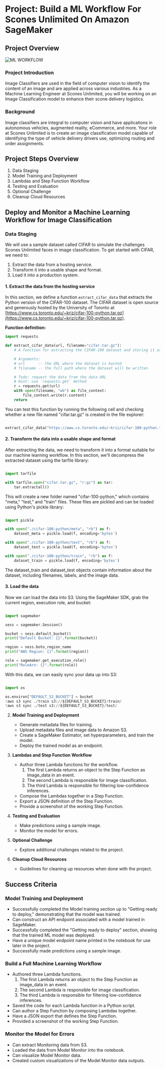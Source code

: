 # Project: Build a ML Workflow For Scones Unlimited On Amazon SageMaker

## Project Overview
![ML WORKFLOW]([stepfunctions_graph.png](https://github.com/AmitRanjan235/ML-Workflow-For-Scones-Unlimited-On-Amazon-SageMaker/blob/2aa055f4404002515195cbe65ec3303f3faefc3f/stepfunctions_graph.png))

### Project Introduction
Image Classifiers are used in the field of computer vision to identify the content of an image and are applied across various industries. As a Machine Learning Engineer at Scones Unlimited, you will be working on an Image Classification model to enhance their scone delivery logistics.

### Background
Image classifiers are integral to computer vision and have applications in autonomous vehicles, augmented reality, eCommerce, and more. Your role at Scones Unlimited is to create an image classification model capable of identifying the type of vehicle delivery drivers use, optimizing routing and order assignments.

## Project Steps Overview
1. Data Staging
2. Model Training and Deployment
3. Lambdas and Step Function Workflow
4. Testing and Evaluation
5. Optional Challenge
6. Cleanup Cloud Resources

## Deploy and Monitor a Machine Learning Workflow for Image Classification

### Data Staging
We will use a sample dataset called CIFAR to simulate the challenges Scones Unlimited faces in image classification. To get started with CIFAR, we need to:

1. Extract the data from a hosting service.
2. Transform it into a usable shape and format.
3. Load it into a production system.

#### 1. Extract the data from the hosting service
In this section, we define a function `extract_cifar_data` that extracts the Python version of the CIFAR-100 dataset. The CIFAR dataset is open source and generously hosted by the University of Toronto at [https://www.cs.toronto.edu/~kriz/cifar-100-python.tar.gz](https://www.cs.toronto.edu/~kriz/cifar-100-python.tar.gz).

**Function definition:**
```python
import requests

def extract_cifar_data(url, filename="cifar.tar.gz"):
    # A function for extracting the CIFAR-100 dataset and storing it as a gzipped file

    # Arguments:
    # url      -- the URL where the dataset is hosted
    # filename -- the full path where the dataset will be written

    # Todo: request the data from the data URL
    # Hint: use `requests.get` method
    r = requests.get(url)
    with open(filename, "wb") as file_context:
        file_context.write(r.content)
    return
```
You can test this function by running the following cell and checking whether a new file named "cifar.tar.gz" is created in the file explorer:

```python

extract_cifar_data("https://www.cs.toronto.edu/~kriz/cifar-100-python.tar.gz")
```
#### 2. Transform the data into a usable shape and format
After extracting the data, we need to transform it into a format suitable for our machine learning workflow. In this section, we'll decompress the extracted dataset using the tarfile library:

```python

import tarfile

with tarfile.open("cifar.tar.gz", "r:gz") as tar:
    tar.extractall()
```
This will create a new folder named "cifar-100-python," which contains "meta," "test," and "train" files. These files are pickled and can be loaded using Python's pickle library:

```python

import pickle

with open("./cifar-100-python/meta", "rb") as f:
    dataset_meta = pickle.load(f, encoding='bytes')

with open("./cifar-100-python/test", "rb") as f:
    dataset_test = pickle.load(f, encoding='bytes')

with open("./cifar-100-python/train", "rb") as f:
    dataset_train = pickle.load(f, encoding='bytes')
```
The dataset_train and dataset_test objects contain information about the dataset, including filenames, labels, and the image data.

#### 3. Load the data
Now we can load the data into S3. Using the SageMaker SDK, grab the current region, execution role, and bucket:

```python

import sagemaker

sess = sagemaker.Session()

bucket = sess.default_bucket()
print("Default Bucket: {}".format(bucket))

region = sess.boto_region_name
print("AWS Region: {}".format(region))

role = sagemaker.get_execution_role()
print("RoleArn: {}".format(role))
```
With this data, we can easily sync your data up into S3:

```python

import os

os.environ["DEFAULT_S3_BUCKET"] = bucket
!aws s3 sync ./train s3://${DEFAULT_S3_BUCKET}/train/
!aws s3 sync ./test s3://${DEFAULT_S3_BUCKET}/test/
```


2. **Model Training and Deployment**

    - Generate metadata files for training.
    - Upload metadata files and image data to Amazon S3.
    - Create a SageMaker Estimator, set hyperparameters, and train the model.
    - Deploy the trained model as an endpoint.

3. **Lambdas and Step Function Workflow**

    - Author three Lambda functions for the workflow.
        1. The first Lambda returns an object to the Step Function as image_data in an event.
        2. The second Lambda is responsible for image classification.
        3. The third Lambda is responsible for filtering low-confidence inferences.
    - Compose the Lambdas together in a Step Function.
    - Export a JSON definition of the Step Function.
    - Provide a screenshot of the working Step Function.



4. **Testing and Evaluation**

    - Make predictions using a sample image.
    - Monitor the model for errors.

5. **Optional Challenge**

    - Explore additional challenges related to the project.

6. **Cleanup Cloud Resources**

    - Guidelines for cleaning up resources when done with the project.

## Success Criteria

### Model Training and Deployment

- Successfully completed the Model training section up to "Getting ready to deploy," demonstrating that the model was trained.
- Can construct an API endpoint associated with a model trained in SageMaker.
- Successfully completed the "Getting ready to deploy" section, showing that the trained ML model was deployed.
- Have a unique model endpoint name printed in the notebook for use later in the project.
- Successfully made predictions using a sample image.

### Build a Full Machine Learning Workflow

- Authored three Lambda functions.
    1. The first Lambda returns an object to the Step Function as image_data in an event.
    2. The second Lambda is responsible for image classification.
    3. The third Lambda is responsible for filtering low-confidence inferences.
- Saved the code for each Lambda function in a Python script.
- Can author a Step Function by composing Lambdas together.
- Have a JSON export that defines the Step Function.
- Provided a screenshot of the working Step Function.

### Monitor the Model for Errors

- Can extract Monitoring data from S3.
- Loaded the data from Model Monitor into the notebook.
- Can visualize Model Monitor data.
- Created custom visualizations of the Model Monitor data outputs.
